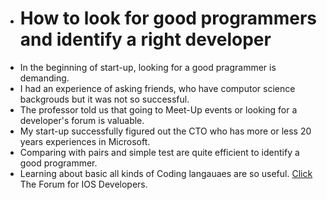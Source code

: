 + # How to look for good programmers and identify a right developer
+ In the beginning of start-up, looking for a good pragrammer is demanding.
+ I had an experience of asking friends, who have computor science backgrouds but it was not so successful.
+ The professor told us that going to Meet-Up events or looking for a developer's forum is valuable.
+ My start-up successfully figured out the CTO who has more or less 20 years experiences in Microsoft.
+ Comparing with pairs and simple test are quite efficient to identify a good programmer.
+ Learning about basic all kinds of Coding langauaes are so useful.
[Click](http://cafe.naver.com/mcbugi) The Forum for IOS Developers.
